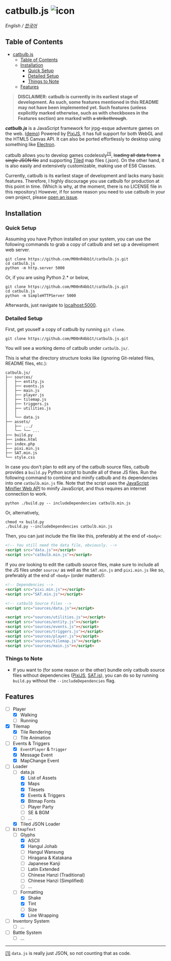 # catbulb.js ![icon](_favicon.ico)
*English / [한국어](https://github.com/M00nR4bb1t/catbulb.js/blob/master/README-kr.md)*

## Table of Contents
- [catbulb.js](#catbulbjs-icon)
  - [Table of Contents](#table-of-contents)
  - [Installation](#installation)
    - [Quick Setup](#quick-setup)
    - [Detailed Setup](#detailed-setup)
    - [Things to Note](#things-to-note)
  - [Features](#features)

>**DISCLAIMER: catbulb is currently in its earliest stage of development. As such, some features mentioned in this README may not have been implemented yet. Such features (unless explicitly marked otherwise, such as with checkboxes in the Features section) are marked with ~~a strikethrough~~.**

***catbulb.js*** is a JavaScript framework for jrpg-esque adventure games on the web. ([demo](https://catbulb-demo.herokuapp.com)) Powered by [PixiJS](http://pixijs.com), it has full support for both WebGL and the HTML5 Canvas API. It can also be ported effortlessly to desktop using something like [Electron](https://electronjs.org/).

catbulb allows you to develop games codelessly<sup id="a1">[[1]](#footnote1)</sup>, ~~loading all data from a single JSON file~~ and supporting [Tiled](https://www.mapeditor.org/) map files (.json). On the other hand, it is also easily and extensively customizable, making use of ES6 Classes.

Currently, catbulb is its earliest stage of development and lacks many basic features. Therefore, I highly discourage you use catbulb for production at this point in time. (Which is why, at the moment, there is no LICENSE file in this repository) However, if for some reason you need to use catbulb in your own project, please [open an issue](https://github.com/M00nR4bb1t/catbulb.js/issues/new).

## Installation

### Quick Setup

Assuming you have Python installed on your system, you can use the following commands to grab a copy of catbulb and set up a development web server.

```shell
git clone https://github.com/M00nR4bb1t/catbulb.js.git
cd catbulb.js
python -m http.server 5000
```
Or, if you are using Python 2.* or below,
```shell
git clone https://github.com/M00nR4bb1t/catbulb.js.git
cd catbulb.js
python -m SimpleHTTPServer 5000
```

Afterwards, just navigate to [localhost:5000](http://localhost:5000).

### Detailed Setup

First, get youself a copy of catbulb by running `git clone`.

```shell
git clone https://github.com/M00nR4bb1t/catbulb.js.git 
```

You will see a working demo of catbulb under `catbulb.js/`.


This is what the directory structure looks like (ignoring Git-related files, README files, etc.):

```
catbulb.js/
├── sources/
│   ├── entity.js
│   ├── events.js
│   ├── main.js
│   ├── player.js
│   ├── tilemap.js
│   ├── triggers.js
│   ├── utilities.js
│   │
│   └── data.js
├── assets/
│   ├── .../
│   └── └── ...
├── build.py
├── index.html
├── index.php
├── pixi.min.js
├── SAT.min.js
└── style.css
```

In case you don't plan to edit any of the catbulb source files, catbulb provides a `build.py` Python script to bundle all of these JS files. Run the following command to combine and minify catbulb and its dependencies into one `catbulb.min.js` file. Note that the script uses the [JavaScript Minifier Web API](https://javascript-minifier.com/) to minify JavaScript, and thus requires an internet connection to work.

```shell
python ./build.py -- includeDependencies catbulb.min.js
```
Or, alternatively,
```shell
chmod +x build.py
./build.py --includeDependencies catbulb.min.js
```
Then, you can just include the file like this, preferably at the end of `<body>`:
```html
<!-- You still need the data file, obviously. -->
<script src="data.js"></script>
<script src="catbulb.min.js"></script>
```

If you *are* looking to edit the catbulb source files, make sure to include all the JS files under `source/` as well as the `SAT.min.js` and `pixi.min.js` like so, preferably at the end of `<body>` (order matters!):

```html
<!-- Dependencies -->
<script src="pixi.min.js"></script>
<script src="SAT.min.js"></script>

<!-- catbulb Source Files -->
<script src="sources/data.js"></script>

<script src="sources/utilities.js"></script>
<script src="sources/entity.js"></script>
<script src="sources/events.js"></script>
<script src="sources/triggers.js"></script>
<script src="sources/player.js"></script>
<script src="sources/tilemap.js"></script>
<script src="sources/main.js"></script>
```

### Things to Note

* If you want to (for some reason or the other) bundle only catbulb source files without dependencies ([PixiJS](http://www.pixijs.com), [SAT.js](http://jriecken.github.io/sat-js/)), you can do so by running `build.py` without the `--includeDependencies` flag.

## Features
* [ ] Player
   * [x] Walking
   * [ ] Running
* [x] Tilemap
   * [x] Tile Rendering
   * [ ] Tile Animation
* [ ] Events & Triggers
   * [x] `EventPlayer` & `Trigger`
   * [x] Message Event
   * [x] MapChange Event
* [ ] Loader
   * [ ] data.js
      * [x] List of Assets
      * [x] Maps
      * [x] Tilesets
      * [x] Events & Triggers
      * [x] Bitmap Fonts
      * [ ] Player Party
      * [ ] SE & BGM
      * [ ] ...
   * [x] Tiled JSON Loader
* [ ] `BitmapText`
   * [ ] Glyphs
      * [x] ASCII
      * [x] Hangul Johab
      * [ ] Hangul Wansung
      * [ ] Hiragana & Katakana
      * [ ] Japanese Kanji
      * [ ] Latin Extended
      * [ ] Chinese Hanzi (Traditional)
      * [ ] Chinese Hanzi (Simplified)
      * [ ] ...
   * [ ] Formatting
      * [x] Shake
      * [x] Tint
      * [ ] Size
      * [x] Line Wrapping
* [ ] Inventory System
   * [ ] ...
* [ ] Battle System
   * [ ] ...

***
<span id="footnote1">[[1]](#a1)</span> `data.js` is really just JSON, so not counting that as code.
